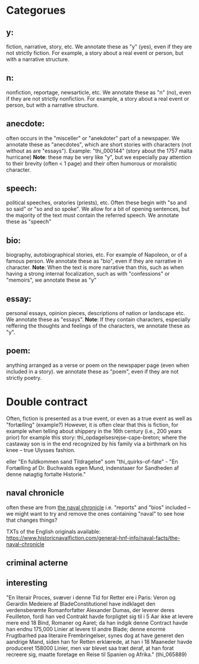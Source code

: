 # Categorues

## y: 
fiction, narrative, story, etc. We annotate these as "y" (yes), even if they are not strictly fiction. For example, a story about a real event or person, but with a narrative structure.

## n: 
nonfiction, reportage, newsarticle, etc. We annotate these as "n" (no), even if they are not strictly nonfiction. For example, a story about a real event or person, but with a narrative structure.

## anecdote: 
often occurs in the "misceller" or "anekdoter" part of a newspaper. We annotate these as "anecdotes", which are short stories with characters (not without as are "essays"). Example: "thi_000144" (story about the 1757 malta hurricane)
**Note**: these may be very like "y", but we especially pay attention to their brevity (often < 1 page) and their often humorous or moralistic character.

## speech: 
political speeches, oratories (priests), etc. Often these begin with "so and so said" or "so and so spoke". We allow for a bit of opening sentences, but the majority of the text must contain the referred speech. We annotate these as "speech"

## bio: 
biography, autobiographical stories, etc. For example of Napoleon, or of a famous person. We annotate these as "bio", even if they are narrative in character. 
**Note**: When the text is more narrative than this, such as when having a strong internal focalization, such as with "confessions" or "memoirs", we annotate these as "y"

## essay: 
personal essays, opinion pieces, descriptions of nation or landscape etc. We annotate these as "essays". 
**Note**: If they contain characters, especially reffering the thoughts and feelings of the characters, we annotate these as "y".

## poem: 
anything arranged as a verse or poem on the newspaper page (even when included in a story). we annotate these as "poem", even if they are not strictly poetry.




# Double contract

Often, fiction is presented as a true event, or even as a true event as well as "fortælling" (example?)
However, it is often clear that this is fiction, for example when telling about shippery in the 16th century (i.e., 200 years prior)
for example this story: thi_opdagelsesrejse-cape-breton; where the castaway son is in the end recognized by his family via a birthmark on his knee – true Ulysses fashion.

eller "En fuldkommen sand Tildragelse" som "thi_quirks-of-fate" - "En Fortælling af Dr. Buchwalds egen Mund, indenstaaer for Sandheden af denne nøiagtig fortalte Historie."


## naval chronicle
often these are from [the naval chronicle](https://en.wikipedia.org/wiki/Naval_Chronicle) i.e. "reports" and "bios" included 
– we might want to try and remove the ones containing "naval" to see how that changes things? 

TXTs of the English originals available: https://www.historicnavalfiction.com/general-hnf-info/naval-facts/the-naval-chronicle

## criminal acterne




## interesting

"En literair Proces, svæver i denne Tid for Retter ere i Paris: Veron og Gerardin Medeiere af BladeConstitutionel have indklaget den verdensberømte Romanforfatter Alexander Dumas, der leverer deres Feuilleton, fordi han ved Contrakt havde forpligtet sig til i 5 Aar ikke at levere mere end 18 Bind, Romaner og Aaret; da han indgik denne Contract havde han endnu 175,000 Linier at levere til andre Blade; denne enorme Frugtbarhed paa literaire Frembringelser, synes dog at have generet den aandrige Mand, siden han for Retten erklærede, at han i 18 Maaneder havde produceret 158000 Linier, men var blevet saa træt deraf, at han forat recreere sig, maatte foretage en Reise til Spanien og Afrika." (thi_065889)